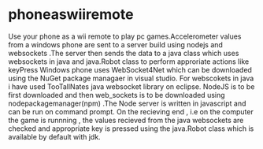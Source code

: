 phoneaswiiremote
================

Use your phone as a wii remote to play pc games.Accelerometer values from a windows phone are sent to a server build using nodejs and websockets .The server then sends the data to a java class which uses websockets in java and java.Robot class to perform approriate actions like keyPress
Windows phone uses WebSocket4Net which can be downloaded using the NuGet package managaer in visual studio.
For webscokets in java i have used TooTallNates java websocket library on eclipse.
NodeJS is to be first downloaded and then web_sockets is to be downloaded using nodepackagemanager(npm) .The Node server is written in javascript and can be run on command prompt.
On the recieving end , i.e on the computer the game is runnning , the values recieved from the java websockets are checked and appropriate key is pressed using the java.Robot class which is available by default with jdk.
